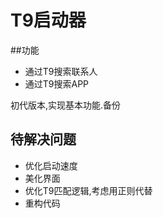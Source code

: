 # T9启动器

##功能
* 通过T9搜索联系人
* 通过T9搜索APP

初代版本,实现基本功能.备份

## 待解决问题
* 优化启动速度
* 美化界面
* 优化T9匹配逻辑,考虑用正则代替
* 重构代码